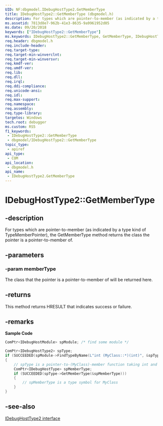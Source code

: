 ```yaml
---
UID: NF:dbgmodel.IDebugHostType2.GetMemberType
title: IDebugHostType2::GetMemberType (dbgmodel.h)
description: For types which are pointer-to-member (as indicated by a type kind of TypeMemberPointer), the GetMemberType method returns the class the pointer is a pointer-to-member of.
ms.assetid: 7813d8e7-962b-41e3-8635-9a9961952d05
ms.date: 09/20/2018
keywords: ["IDebugHostType2::GetMemberType"]
ms.keywords: IDebugHostType2::GetMemberType, GetMemberType, IDebugHostType2.GetMemberType, IDebugHostType2::GetMemberType, IDebugHostType2.GetMemberType
req.header: dbgmodel.h
req.include-header: 
req.target-type: 
req.target-min-winverclnt: 
req.target-min-winversvr: 
req.kmdf-ver: 
req.umdf-ver: 
req.lib: 
req.dll: 
req.irql: 
req.ddi-compliance: 
req.unicode-ansi: 
req.idl: 
req.max-support: 
req.namespace: 
req.assembly: 
req.type-library: 
targetos: Windows
tech.root: debugger
ms.custom: RS5
f1_keywords:
 - IDebugHostType2::GetMemberType
 - dbgmodel/IDebugHostType2::GetMemberType
topic_type:
 - apiref
api_type:
 - COM
api_location:
 - dbgmodel.h
api_name:
 - IDebugHostType2.GetMemberType
---
```


# IDebugHostType2::GetMemberType


## -description

For types which are pointer-to-member (as indicated by a type kind of TypeMemberPointer), the GetMemberType method returns the class the pointer is a pointer-to-member of.

## -parameters

### -param memberType

The class that the pointer is a pointer-to-member of will be returned here.

## -returns

This method returns HRESULT that indicates success or failure.

## -remarks

**Sample Code**

```cpp
ComPtr<IDebugHostModule> spModule; /* find some module */

ComPtr<IDebugHostType2> spType;
if (SUCCEEDED(spModule->FindTypeByName(L"int (MyClass::*)(int)", &spType)))
{
    // spType is a pointer-to-(MyClass)-member function taking int and returning int.
    ComPtr<IDebugHostType> spMemberType;
    if (SUCCEEDED(spType->GetMemberType(&spMemberType)))
    {
        // spMemberType is a type symbol for MyClass
    }
}
```

## -see-also

[IDebugHostType2 interface](nn-dbgmodel-idebughosttype2.md)

